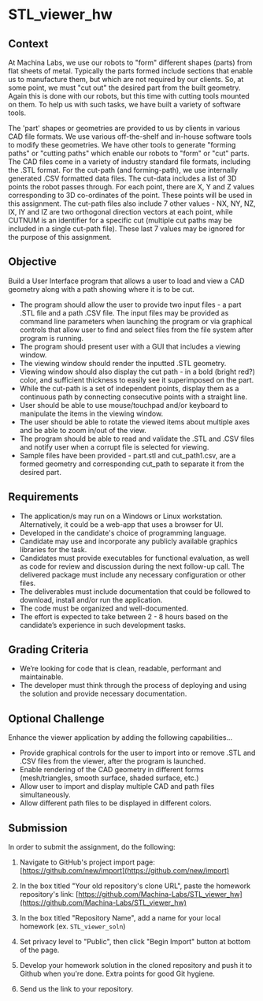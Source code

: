 # STL_viewer_hw
## Context
At Machina Labs, we use our robots to "form" different shapes (parts) from flat sheets of metal. Typically the parts formed include sections that enable us to manufacture them, but which are not required by our clients. So, at some point, we must "cut out" the desired part from the built geometry. Again this is done with our robots, but this time with cutting tools mounted on them. To help us with such tasks, we have built a variety of software tools. 

The 'part' shapes or geometries are provided to us by clients in various CAD file formats. We use various off-the-shelf and in-house software tools to modify these geometries. We have other tools to generate "forming paths" or "cutting paths" which enable our robots to "form" or "cut" parts. The CAD files come in a variety of industry standard file formats, including the .STL format. For the cut-path (and forming-path), we use internally generated .CSV formatted data files. The cut-data includes a list of 3D points the robot passes through. For each point, there are X, Y and Z values corresponding to 3D co-ordinates of the point. These points will be used in this assignment. The cut-path files also include 7 other values - NX, NY, NZ, IX, IY and IZ are two orthogonal direction vectors at each point, while CUTNUM is an identifier for a specific cut (multiple cut paths may be included in a single cut-path file). These last 7 values may be ignored for the purpose of this assignment.

## Objective
Build a User Interface program that allows a user to load and view a CAD geometry along with a path showing where it is to be cut.
- The program should allow the user to provide two input files - a part .STL file and a path .CSV file. The input files may be provided as command line parameters when launching the program or via graphical controls that allow user to find and select files from the file system after program is running.
- The program should present user with a GUI that includes a viewing window.
- The viewing window should render the inputted .STL geometry.
- Viewing window should also display the cut path - in a bold (bright red?) color, and sufficient thickness to easily see it superimposed on the part.
- While the cut-path is a set of independent points, display them as a continuous path by connecting consecutive points with a straight line.
- User should be able to use mouse/touchpad and/or keyboard to manipulate the items in the viewing window.
- The user should be able to rotate the viewed items about multiple axes and be able to zoom in/out of the view.
- The program should be able to read and validate the .STL and .CSV files and notify user when a corrupt file is selected for viewing.
- Sample files have been provided - part.stl and cut_path1.csv, are a formed geometry and corresponding cut_path to separate it from the desired part.

## Requirements
- The application/s may run on a Windows or Linux workstation. Alternatively, it could be a web-app that uses a browser for UI. 
- Developed in the candidate's choice of programming language.
- Candidate may use and incorporate any publicly available graphics libraries for the task.
- Candidates must provide executables for functional evaluation, as well as code for review and discussion during the next follow-up call. The delivered package must include any necessary configuration or other files.
- The deliverables must include documentation that could be followed to download, install and/or run the application.
- The code must be organized and well-documented. 
- The effort is expected to take between 2 - 8 hours based on the candidate’s experience in such development tasks.

## Grading Criteria
- We’re looking for code that is clean, readable, performant and maintainable.
- The developer must think through the process of deploying and using the solution and provide necessary documentation.

## Optional Challenge
Enhance the viewer application by adding the following capabilities...
- Provide graphical controls for the user to import into or remove .STL and .CSV files from the viewer, after the program is launched.
- Enable rendering of the CAD geometry in different forms (mesh/triangles, smooth surface, shaded surface, etc.)
- Allow user to import and display multiple CAD and path files simultaneously.
- Allow different path files to be displayed in different colors.

## Submission
In order to submit the assignment, do the following:

1. Navigate to GitHub's project import page: [https://github.com/new/import](https://github.com/new/import)

2. In the box titled "Your old repository's clone URL", paste the homework repository's link: [https://github.com/Machina-Labs/STL_viewer_hw](https://github.com/Machina-Labs/STL_viewer_hw)

3. In the box titled "Repository Name", add a name for your local homework (ex. `STL_viewer_soln`)

4. Set privacy level to "Public", then click "Begin Import" button at bottom of the page.

5. Develop your homework solution in the cloned repository and push it to Github when you're done. Extra points for good Git hygiene.

6. Send us the link to your repository.
